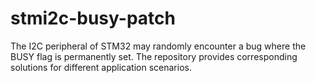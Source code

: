 # stmi2c-busy-patch
The I2C peripheral of STM32 may randomly encounter a bug where the BUSY flag is permanently set. The repository provides corresponding solutions for different application scenarios.
